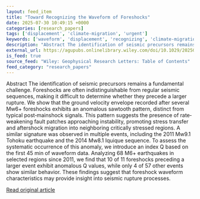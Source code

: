 ```yaml
---
layout: feed_item
title: "Toward Recognizing the Waveform of Foreshocks"
date: 2025-07-30 10:49:15 +0000
categories: [research_papers]
tags: ['displacement', 'climate-migration', 'urgent']
keywords: ['waveform', 'displacement', 'recognizing', 'climate-migration', 'toward', 'urgent']
description: "Abstract The identification of seismic precursors remains a fundamental challenge"
external_url: https://agupubs.onlinelibrary.wiley.com/doi/10.1029/2025GL115466?af=R
is_feed: true
source_feed: "Wiley: Geophysical Research Letters: Table of Contents"
feed_category: "research_papers"
---
```


Abstract The identification of seismic precursors remains a fundamental challenge. Foreshocks are often indistinguishable from regular seismic sequences, making it difficult to determine whether they precede a larger rupture. We show that the ground velocity envelope recorded after several Mw6+ foreshocks exhibits an anomalous sawtooth pattern, distinct from typical post‐mainshock signals. This pattern suggests the presence of rate‐weakening fault patches approaching instability, promoting stress transfer and aftershock migration into neighboring critically stressed regions. A similar signature was observed in multiple events, including the 2011 Mw9.1 Tohoku earthquake and the 2014 Mw8.1 Iquique sequence. To assess the systematic occurrence of this anomaly, we introduce an index Q based on the first 45 min of waveform data. Analyzing 68 M6+ earthquakes in selected regions since 2011, we find that 10 of 11 foreshocks preceding a larger event exhibit anomalous Q values, while only 4 of 57 other events show similar behavior. These findings suggest that foreshock waveform characteristics may provide insight into seismic rupture processes.

[Read original article](https://agupubs.onlinelibrary.wiley.com/doi/10.1029/2025GL115466?af=R)
